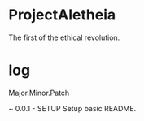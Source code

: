 # ProjectAletheia
The first of the ethical revolution.

# log
Major.Minor.Patch

~ 0.0.1 - SETUP
  Setup basic README.
  

